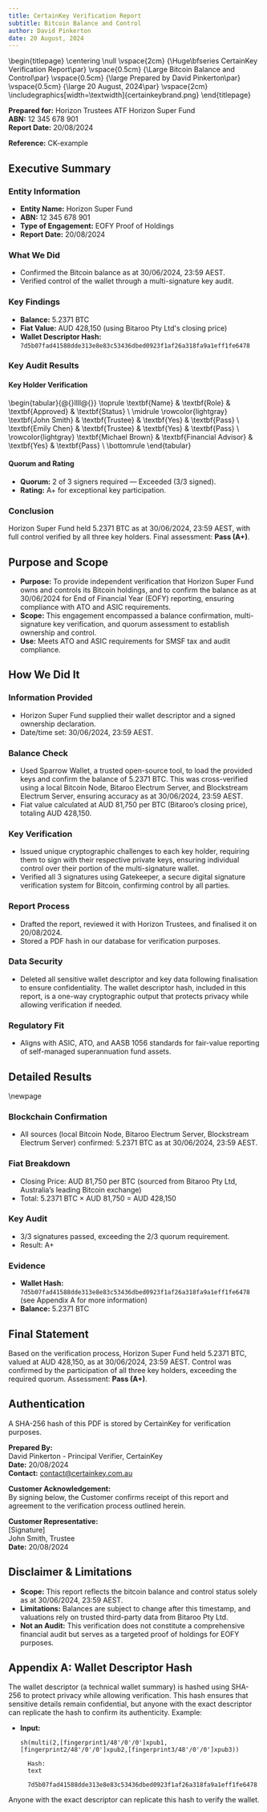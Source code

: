 ```yaml
---
title: CertainKey Verification Report
subtitle: Bitcoin Balance and Control
author: David Pinkerton
date: 20 August, 2024
---
```


\begin{titlepage}
\centering
\null
\vspace{2cm}
{\Huge\bfseries CertainKey Verification Report\par}
\vspace{0.5cm}
{\Large Bitcoin Balance and Control\par}
\vspace{0.5cm}
{\large Prepared by David Pinkerton\par}
\vspace{0.5cm}
{\large 20 August, 2024\par}
\vspace{2cm}
\includegraphics[width=\textwidth]{certainkeybrand.png}
\end{titlepage}

**Prepared for:** Horizon Trustees ATF Horizon Super Fund  
**ABN:** 12 345 678 901  
**Report Date:** 20/08/2024

**Reference:** CK-example

## Executive Summary

### Entity Information

- **Entity Name:** Horizon Super Fund
- **ABN:** 12 345 678 901
- **Type of Engagement:** EOFY Proof of Holdings
- **Report Date:** 20/08/2024

### What We Did

- Confirmed the Bitcoin balance as at 30/06/2024, 23:59 AEST.
- Verified control of the wallet through a multi-signature key audit.

### Key Findings

- **Balance:** 5.2371 BTC
- **Fiat Value:** AUD 428,150 (using Bitaroo Pty Ltd's closing price)
- **Wallet Descriptor Hash:**  
  `7d5b07fad41588dde313e8e83c53436dbed0923f1af26a318fa9a1eff1fe6478`

### Key Audit Results

#### Key Holder Verification

\begin{tabular}{@{}llll@{}}
\toprule
\textbf{Name} & \textbf{Role} & \textbf{Approved} & \textbf{Status} \\
\midrule
\rowcolor{lightgray} \textbf{John Smith} & \textbf{Trustee} & \textbf{Yes} & \textbf{Pass} \\
\textbf{Emily Chen} & \textbf{Trustee} & \textbf{Yes} & \textbf{Pass} \\
\rowcolor{lightgray} \textbf{Michael Brown} & \textbf{Financial Advisor} & \textbf{Yes} & \textbf{Pass} \\
\bottomrule
\end{tabular}

#### Quorum and Rating

- **Quorum:** 2 of 3 signers required — Exceeded (3/3 signed).
- **Rating:** A+ for exceptional key participation.

### Conclusion

Horizon Super Fund held 5.2371 BTC as at 30/06/2024, 23:59 AEST, with full control verified by all three key holders. Final assessment: **Pass (A+)**.

## Purpose and Scope

- **Purpose:** To provide independent verification that Horizon Super Fund owns and controls its Bitcoin holdings, and to confirm the balance as at 30/06/2024 for End of Financial Year (EOFY) reporting, ensuring compliance with ATO and ASIC requirements.
- **Scope:** This engagement encompassed a balance confirmation, multi-signature key verification, and quorum assessment to establish ownership and control.
- **Use:** Meets ATO and ASIC requirements for SMSF tax and audit compliance.

## How We Did It

### Information Provided

- Horizon Super Fund supplied their wallet descriptor and a signed ownership declaration.
- Date/time set: 30/06/2024, 23:59 AEST.

### Balance Check

- Used Sparrow Wallet, a trusted open-source tool, to load the provided keys and confirm the balance of 5.2371 BTC. This was cross-verified using a local Bitcoin Node, Bitaroo Electrum Server, and Blockstream Electrum Server, ensuring accuracy as at 30/06/2024, 23:59 AEST.
- Fiat value calculated at AUD 81,750 per BTC (Bitaroo’s closing price), totaling AUD 428,150.

### Key Verification

- Issued unique cryptographic challenges to each key holder, requiring them to sign with their respective private keys, ensuring individual control over their portion of the multi-signature wallet.
- Verified all 3 signatures using Gatekeeper, a secure digital signature verification system for Bitcoin, confirming control by all parties.

### Report Process

- Drafted the report, reviewed it with Horizon Trustees, and finalised it on 20/08/2024.
- Stored a PDF hash in our database for verification purposes.

### Data Security

- Deleted all sensitive wallet descriptor and key data following finalisation to ensure confidentiality. The wallet descriptor hash, included in this report, is a one-way cryptographic output that protects privacy while allowing verification if needed.

### Regulatory Fit

- Aligns with ASIC, ATO, and AASB 1056 standards for fair-value reporting of self-managed superannuation fund assets.

## Detailed Results

\newpage

### Blockchain Confirmation

- All sources (local Bitcoin Node, Bitaroo Electrum Server, Blockstream Electrum Server) confirmed: 5.2371 BTC as at 30/06/2024, 23:59 AEST.

### Fiat Breakdown

- Closing Price: AUD 81,750 per BTC (sourced from Bitaroo Pty Ltd, Australia’s leading Bitcoin exchange)
- Total: 5.2371 BTC × AUD 81,750 = AUD 428,150

### Key Audit

- 3/3 signatures passed, exceeding the 2/3 quorum requirement.
- Result: A+

### Evidence

- **Wallet Hash:**  
  `7d5b07fad41588dde313e8e83c53436dbed0923f1af26a318fa9a1eff1fe6478`  
  (see Appendix A for more information)
- **Balance:** 5.2371 BTC

## Final Statement

Based on the verification process, Horizon Super Fund held 5.2371 BTC, valued at AUD 428,150, as at 30/06/2024, 23:59 AEST. Control was confirmed by the participation of all three key holders, exceeding the required quorum. Assessment: **Pass (A+)**.

## Authentication

A SHA-256 hash of this PDF is stored by CertainKey for verification purposes.

**Prepared By:**  
David Pinkerton - Principal Verifier, CertainKey  
**Date:** 20/08/2024  
**Contact:** <contact@certainkey.com.au>

**Customer Acknowledgement:**  
By signing below, the Customer confirms receipt of this report and agreement to the verification process outlined herein.

**Customer Representative:**  
[Signature]  
John Smith, Trustee  
**Date:** 20/08/2024

## Disclaimer & Limitations

- **Scope:** This report reflects the bitcoin balance and control status solely as at 30/06/2024, 23:59 AEST.
- **Limitations:** Balances are subject to change after this timestamp, and valuations rely on trusted third-party data from Bitaroo Pty Ltd.
- **Not an Audit:** This verification does not constitute a comprehensive financial audit but serves as a targeted proof of holdings for EOFY purposes.

## Appendix A: Wallet Descriptor Hash

The wallet descriptor (a technical wallet summary) is hashed using SHA-256 to protect privacy while allowing verification. This hash ensures that sensitive details remain confidential, but anyone with the exact descriptor can replicate the hash to confirm its authenticity. Example:

- **Input:**

  ```text
  sh(multi(2,[fingerprint1/48'/0'/0']xpub1,[fingerprint2/48'/0'/0']xpub2,[fingerprint3/48'/0'/0']xpub3))

    Hash:
    text

    7d5b07fad41588dde313e8e83c53436dbed0923f1af26a318fa9a1eff1fe6478
  ```

Anyone with the exact descriptor can replicate this hash to verify the wallet.
